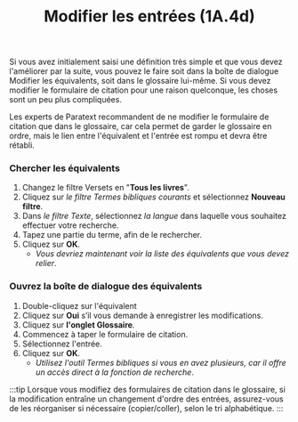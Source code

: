 ﻿---
title: Modifier les entrées (1A.4d)
---
Si vous avez initialement saisi une définition très simple et que vous devez l'améliorer par la suite, vous pouvez le faire soit dans la boîte de dialogue Modifier les équivalents, soit dans le glossaire lui-même. Si vous devez modifier le formulaire de citation pour une raison quelconque, les choses sont un peu plus compliquées.

Les experts de Paratext recommandent de ne modifier le formulaire de citation que dans le glossaire, car cela permet de garder le glossaire en ordre, mais le lien entre l'équivalent et l'entrée est rompu et devra être rétabli.

### Chercher les équivalents

1.  Changez le filtre Versets en "**Tous les livres**".
1.  Cliquez sur _le filtre Termes bibliques courants_ et sélectionnez **Nouveau filtre**.
1.  Dans _le filtre Texte_, sélectionnez _la langue_ dans laquelle vous souhaitez effectuer votre recherche.
1.  Tapez une partie du terme, afin de le rechercher.
1.  Cliquez sur **OK**.
     -  *Vous devriez maintenant voir la liste des équivalents que vous devez relier*.

### Ouvrez la boîte de dialogue des équivalents

1.  Double-cliquez sur l'équivalent
1.  Cliquez sur **Oui** s’il vous demande à enregistrer les modifications.
1.  Cliquez sur **l'onglet Glossaire**.
1.  Commencez à taper le formulaire de citation.
1.  Sélectionnez l'entrée.
1.  Cliquez sur **OK**.
     -  *Utilisez l'outil Termes bibliques si vous en avez plusieurs, car il offre un accès direct à la fonction de recherche*.

:::tip
Lorsque vous modifiez des formulaires de citation dans le glossaire, si la modification entraîne un changement d'ordre des entrées, assurez-vous de les réorganiser si nécessaire (copier/coller), selon le tri alphabétique.
:::
